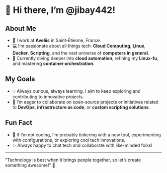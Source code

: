 # 👋 Hi there, I’m @jibay442!  

## About Me  
- 🏢 I work at **Aveliis** in Saint-Étienne, France.  
- 💻 I’m passionate about all things tech: **Cloud Computing**, **Linux**, **Docker**, **Scripting**, and the vast universe of **computers in general**.  
- 🌱 Currently diving deeper into **cloud automation**, refining my **Linux-fu**, and mastering **container orchestration**.  

## My Goals  
- 💡 Always curious, always learning. I aim to keep exploring and contributing to innovative projects.  
- 🤝 I’m eager to collaborate on open-source projects or initiatives related to **DevOps**, **infrastructure as code**, or **custom scripting solutions**.  

## Fun Fact  
- 🚀 If I’m not coding, I’m probably tinkering with a new tool, experimenting with configurations, or exploring cool tech innovations.  
- ✨ Always happy to chat tech and collaborate with like-minded folks!  

---
"Technology is best when it brings people together, so let’s create something awesome!" 🌟
